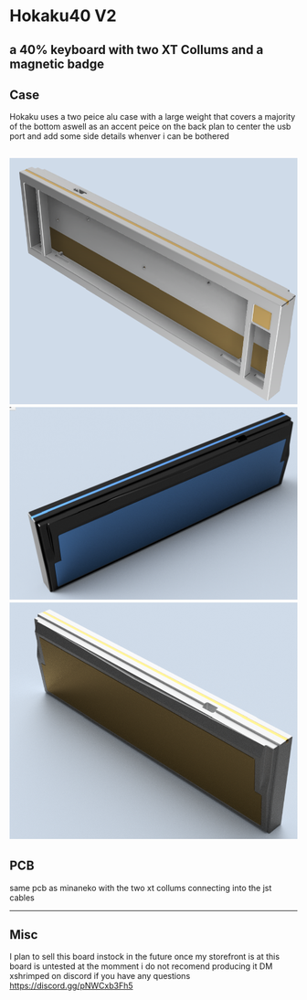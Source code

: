 # Hokaku40 V2
## a 40% keyboard with two XT Collums and a magnetic badge



## Case

Hokaku uses a two peice alu case with a large weight that covers a majority of the bottom aswell as an accent peice on the back 
plan to center the usb port and add some side details whenver i can be bothered 

![alt text](https://github.com/ShrimpedKeyboard/Hokaku40/blob/main/Gallery/Case%201.png?raw=true)
![alt text](https://github.com/ShrimpedKeyboard/Hokaku40/blob/main/Gallery/Case%203.png?raw=true)
![alt text](https://github.com/ShrimpedKeyboard/Hokaku40/blob/main/Gallery/Case%202.png?raw=true)
 --- 

## PCB

same pcb as minaneko with  the two xt collums connecting into the jst cables

 --- 

## Misc
I plan to sell this board instock in the future once my storefront is at 
this board is untested at the momment i do not recomend producing it 
DM xshrimped on discord if you have any questions
https://discord.gg/pNWCxb3Fh5
